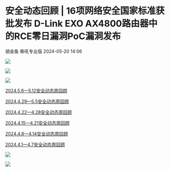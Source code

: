 #  安全动态回顾 | 16项网络安全国家标准获批发布 D-Link EXO AX4800路由器中的RCE零日漏洞PoC漏洞发布   
胡金鱼  嘶吼专业版   2024-05-20 14:06  
  
![](https://mmbiz.qpic.cn/mmbiz_gif/wpkib3J60o297rwgIksvLibPOwR24tqI8dGRUah80YoBLjTBJgws2n0ibdvfvv3CCm0MIOHTAgKicmOB4UHUJ1hH5g/640?wx_fmt=gif "")  
  
![](https://mmbiz.qpic.cn/sz_mmbiz_jpg/wpkib3J60o2icIlPOH4QqibL0t1hXUib8S338s85LkqsIgDZyWPpCDpUhWI1el93ibXQMYxCQeRyGJpv83RckppsPDw/640?wx_fmt=jpeg&from=appmsg "")  
  
![](https://mmbiz.qpic.cn/sz_mmbiz_png/wpkib3J60o28aFfuZruyyNsXXFicoZZDSFMtP1joY4aUw7jx32FUd26h9RwhDuQFk7m7Z0cH4ww6gvqLktib4wUWA/640?wx_fmt=png&from=appmsg "")  
  
  
[2024.5.6—5.12安全动态周回顾](http://mp.weixin.qq.com/s?__biz=MzI0MDY1MDU4MQ==&mid=2247575182&idx=2&sn=4a989843beb173c976fa757ae1ce43d8&chksm=e91476b4de63ffa23dad32fa74612faa784d88c7d6cd0ef6bcbd4a79608d0999fb5706ede749&scene=21#wechat_redirect)  
  
  
  
[2024.4.29—5.5安全动态周回顾](http://mp.weixin.qq.com/s?__biz=MzI0MDY1MDU4MQ==&mid=2247575030&idx=2&sn=e961a605776c17f66c8918fb56a63be5&chksm=e91475ccde63fcda0e4c81673c66a7b7c277ad97ab7f5cc8acde23ba7d51a10f6b597d5f86b3&scene=21#wechat_redirect)  
  
  
  
  
  
[2024.4.22—4.28安全动态周回顾](http://mp.weixin.qq.com/s?__biz=MzI0MDY1MDU4MQ==&mid=2247574950&idx=2&sn=e884ce6b9d8d9c6e25964dc5ae06f568&chksm=e914759cde63fc8a326d0a3b9a969d7b9c9707507a978a6dfc641aed3a7ce4c6255659050a0e&scene=21#wechat_redirect)  
  
  
  
[2024.4.15—4.21安全动态周回顾](http://mp.weixin.qq.com/s?__biz=MzI0MDY1MDU4MQ==&mid=2247574795&idx=2&sn=c2d8ba8a635e5efec43e1a62f2fceb9a&chksm=e9147531de63fc2709f4e7e88cd0e0007efff8033487b2ac70b9e079f91e8ce406c92bf12cf6&scene=21#wechat_redirect)  
  
  
  
[2024.4.8—4.14安全动态周回顾](http://mp.weixin.qq.com/s?__biz=MzI0MDY1MDU4MQ==&mid=2247574657&idx=2&sn=5145480516a5750412c9fc8b11ca3264&chksm=e91474bbde63fdad3aa40e65336d707e2813f0a3fd3a54266c910216aee20c4ee40f2fcebba5&scene=21#wechat_redirect)  
  
  
  
[2024.4.1—4.7安全动态周回顾](http://mp.weixin.qq.com/s?__biz=MzI0MDY1MDU4MQ==&mid=2247574552&idx=2&sn=87c399e1de59da57781226b83bc20cad&chksm=e9147422de63fd3496a72d9b0da7fc33d18f715564afdd292aba74cd500cd56be812015ef9de&scene=21#wechat_redirect)  
  
  
![](https://mmbiz.qpic.cn/mmbiz_png/wpkib3J60o287jwk8LWD9icmgWlahS21WBibH0Iz3x2kLShrmHpicmyoLLZjhkG6s61yDMgXpJ74WhrDYlWupFxzKg/640?wx_fmt=png "")  
  
![](https://mmbiz.qpic.cn/sz_mmbiz_png/wpkib3J60o2icEjy5ZrpCcgr4BicXicPv08DSsrgibDcJQpvwkZoO4OqdIpJNhj6TO5xV0ic0AnVf7f2kcPnNevQlTtQ/640?wx_fmt=png "")  
  
